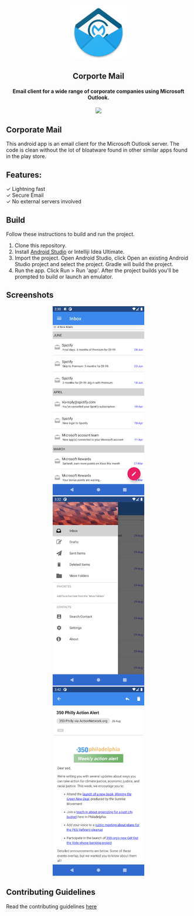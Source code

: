 <p align="center"><img src="app/src/main/res/drawable-xxxhdpi/ic_launcher.png" width="150"/></p>

<h2 align="center"><b>Corporte Mail</b></h2>
<h4 align="center">Email client for a wide range of corporate companies using Microsoft Outlook.</h4>

<p align="center"><a href="https://play.google.com/store/apps/details?id=com.sathesh.corporatemail"><img src="https://play.google.com/intl/en_us/badges/static/images/badges/en_badge_web_generic.png" width="250"/></a></p>

## Corporate Mail
This android app is an email client for the Microsoft Outlook server. The code is clean without the lot of bloatware found in other similar apps found in the play store.

## Features:
✓ Lightning fast  
✓ Secure Email  
✓ No external servers involved

## Build
Follow these instructions to build and run the project.

1. Clone this repository.
2. Install [Android Studio](https://developer.android.com/studio) or Intelliji Idea Ultimate.
3. Import the project. Open Android Studio, click Open an existing Android Studio project and select the project. Gradle will build the project.
4. Run the app. Click Run > Run 'app'. After the project builds you'll be prompted to build or launch an emulator.

## Screenshots
<div align="center">
   <img src="docs/screenshot1.png" width="250" hspace="20"/>
   <img src="docs/screenshot2.png" width="250" hspace="20"/>
   <img src="docs/screenshot3.png" width="250" hspace="20"/>
</div>

## Contributing Guidelines
Read the contributing guidelines [here](CONTRIBUTING.md)